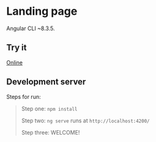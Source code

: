 # Landing page

Angular CLI ~8.3.5.

## Try it

[Online](https://sergey-v.web.app/)

## Development server

Steps for run:
> Step one: `npm install`
> 
> Step two: `ng serve` runs at `http://localhost:4200/`
> 
> Step three: WELCOME!
